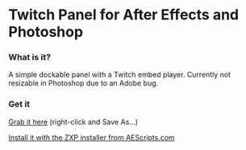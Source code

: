 # Twitch Panel for After Effects and Photoshop

### What is it?
A simple dockable panel with a Twitch embed player. Currently not resizable in Photoshop due to an Adobe bug. 


### Get it
[Grab it here](../master/twitch.zxp)
(right-click and Save As...)

[Install it with the ZXP installer from AEScripts.com](https://aescripts.com/learn/zxp-installer/)